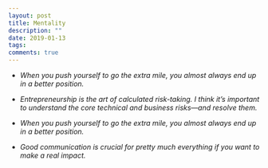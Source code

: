 ```yaml
---
layout: post
title: Mentality
description: ""
date: 2019-01-13
tags: 
comments: true
---
```



- *When you push yourself to go the extra mile, you almost always end up in a better position.*

- *Entrepreneurship is the art of calculated risk-taking. I think it’s important to understand the core technical and business risks—and resolve them.*

- *When you push yourself to go the extra mile, you almost always end up in a better position.*

- *Good communication is crucial for pretty much everything if you want to make a real impact.*

